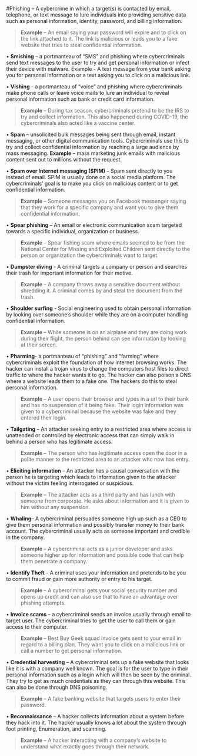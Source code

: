 #Phishing 
– A cybercrime in which a target(s) is contacted by email, telephone, or text message to lure individuals into providing sensitive data such as personal information, identity, password, and billing information. 
> **Example** – An email saying your password will expire and to click on the link attached to it. The link is malicious or leads you to a fake website that tries to steal confidential information.  

• **Smishing** – a portmanteau of “SMS” and phishing where cybercriminals send text messages to the user to try and get personal information or infect their device with malware. 
Example - A text message from your bank asking you for personal information or a text asking you to click on a malicious link. 

• **Vishing** - a portmanteau of “voice” and phishing where cybercriminals make phone calls or leave voice mails to lure an individual to reveal personal information such as bank or credit card information. 
> **Example** – During tax season, cybercriminals pretend to be the IRS to try and collect information. This also happened during COVID-19, the cybercriminals also acted like a vaccine center.

• **Spam** – unsolicited bulk messages being sent through email, instant messaging, or other digital communication tools. Cybercriminals use this to try and collect confidential information by reaching a large audience by mass messaging. 
**Example** – mass marketing junk emails with malicious content sent out to millions without the request.

• **Spam over Internet messaging (SPIM)** – Spam sent directly to you instead of email. SPIM is usually done on a social media platform. The cybercriminals’ goal is to make you click on malicious content or to get confidential information. 
> **Example** – Someone messages you on Facebook messenger saying that they work for a specific company and want you to give them confidential information.

• **Spear phishing** – An email or electronic communication scam targeted towards a specific individual, organization or business. 
> **Example** – Spear fishing scam where emails seemed to be from the National Center for Missing and Exploited Children sent directly to the person or organization the cybercriminals want to target.

• **Dumpster diving** - A criminal targets a company or person and searches their trash for important information for their motive. 
> **Example** – A company throws away a sensitive document without shredding it. A criminal comes by and steal the document from the trash. 

• **Shoulder surfing** - Social engineering used to obtain personal information by looking over someone’s shoulder while they are on a computer handling confidential information.
> **Example** – While someone is on an airplane and they are doing work during their flight, the person behind can see information by looking at their screen.

• **Pharming**- a portmanteau of “phishing” and “farming” where cybercriminals exploit the foundation of how internet browsing works. The hacker can install a trojan virus to change the computers host files to direct traffic to where the hacker wants it to go. The hacker can also poison a DNS where a website leads them to a fake one. The hackers do this to steal personal information. 
> **Example** – A user opens their browser and types in a url to their bank and has no suspension of it being fake. Their login information was given to a cybercriminal because the website was fake and they entered their login.

• **Tailgating** – An attacker seeking entry to a restricted area where access is unattended or controlled by electronic access that can simply walk in behind a person who has legitimate access.
> **Example** – The person who has legitimate access open the door in a polite manner to the restricted area to an attacker who now has entry.  

• **Eliciting information** – An attacker has a causal conversation with the person he is targeting which leads to information given to the attacker without the victim feeling interrogated or suspicious.
> **Example** – The attacker acts as a third party and has lunch with someone from corporate. He asks about information and it is given to him without any suspension.

• **Whaling**– A cybercriminal persuades someone high up such as a CEO to give them personal information and possibly transfer money to their bank account. The cybercriminal usually acts as someone important and credible in the company.  
> **Example** – A cybercriminal acts as a junior developer and asks someone higher up for information and possible code that can help them penetrate a company. 

• **Identify Theft** - A criminal uses your information and pretends to be you to commit fraud or gain more authority or entry to his target.
> **Example** – A cybercriminal gets your social security number and opens up credit and can also use that to have an advantage over phishing attempts.

• **Invoice scams** – a cybercriminal sends an invoice usually through email to target user. The cybercriminal tries to get the user to call them or gain access to their computer. 
> **Example** – Best Buy Geek squad invoice gets sent to your email in regard to a billing plan. They want you to click on a malicious link or call a number to get personal information.


• **Credential harvesting** – A cybercriminal sets up a fake website that looks like it is with a company well known. The goal is for the user to type in their personal information such as a login which will then be seen by the criminal. They try to get as much credentials as they can through this website. This can also be done through DNS poisoning. 
> **Example** – A fake banking website that targets users to enter their password.

• **Reconnaissance** – A hacker collects information about a system before they hack into it. The hacker usually knows a lot about the system through foot printing, Enumeration, and scanning.
> **Example** – A hacker interacting with a company’s website to understand what exactly goes through their network. 


